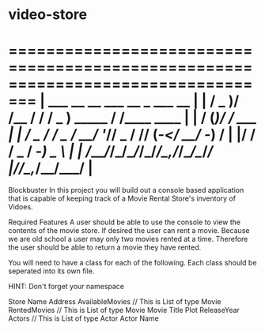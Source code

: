 # video-store
=================================================================================
|      ___  __         __    ___           __            _   ___    __          |
|     / _ )/ /__  ____/ /__ / _ )__ _____ / /____ ____  | | / (_)__/ /__ ___    |
|    / _  / / _ \/ __/  '_// _  / // (_-</ __/ -_) __/  | |/ / / _  / -_) _ \   |
|   /____/_/\___/\__/_/\_\/____/\_,_/___/\__/\__/_/     |___/_/\_,_/\__/\___/   |
=================================================================================
Blockbuster
In this project you will build out a console based application that is capable of keeping track of a Movie Rental Store's inventory of Vidoes.

Required Features
A user should be able to use the console to view the contents of the movie store. If desired the user can rent a movie. 
Because we are old school a user may only two movies rented at a time. Therefore the user should be able to return a movie they have rented.

You will need to have a class for each of the following. Each class should be seperated into its own file.

HINT: Don't forget your namespace

Store
Name
Address
AvailableMovies // This is List of type Movie
RentedMovies // This is List of type Movie
Movie
Title
Plot
ReleaseYear
Actors // This is List of type Actor
Actor
Name
